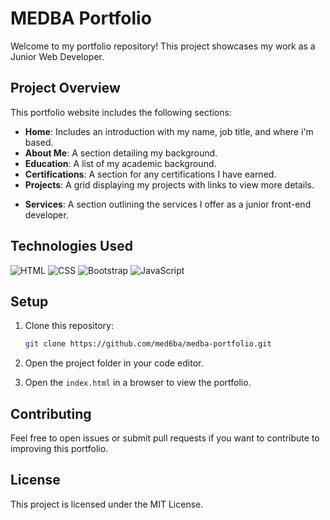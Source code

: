 # MEDBA Portfolio

Welcome to my portfolio repository! This project showcases my work as a Junior Web Developer.

## Project Overview

This portfolio website includes the following sections:
- **Home**: Includes an introduction with my name, job title, and where i'm based.
- **About Me**: A section detailing my background.
- **Education**: A list of my academic background.
- **Certifications**: A section for any certifications I have earned.
- **Projects**: A grid displaying my projects with links to view more details.
<!-- - **Tech Stack**: An overview of the tools and technologies I use. -->
- **Services**: A section outlining the services I offer as a junior front-end developer.

<!-- ## Features

- **Responsive Design**: The website is fully responsive and looks great on all screen sizes.
- **Dark/Light Mode**: Users can toggle between dark and light themes for better accessibility.
- **Multi-language Support**: The website supports both English and French, with a toggle button to switch between the languages. -->

## Technologies Used

![HTML](https://img.shields.io/badge/-HTML-orange?logo=html5&logoColor=white) ![CSS](https://img.shields.io/badge/-CSS-blue?logo=css3&logoColor=white) ![Bootstrap](https://img.shields.io/badge/-Bootstrap-purple?logo=bootstrap&logoColor=white) ![JavaScript](https://img.shields.io/badge/-JavaScript-yellow?logo=javascript&logoColor=white)

## Setup

1. Clone this repository:
    ```bash
    git clone https://github.com/med6ba/medba-portfolio.git
    ```

2. Open the project folder in your code editor.

3. Open the `index.html` in a browser to view the portfolio.

## Contributing

Feel free to open issues or submit pull requests if you want to contribute to improving this portfolio.

## License

This project is licensed under the MIT License.
